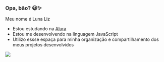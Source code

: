 ### Opa, bão? 😃✨

Meu nome é Luna Liz

- Estou estudando na [Alura](https://alura.com.br)
- Estou me desenvolvendo na linguagem JavaScript
- Utilizo essse espaça para minha organização e compartilhamento dos meus projetos desenvolvidos



![](https://media1.tenor.com/m/8Bh4bMdm_24AAAAC/haikyuu-tsukishima.gif)
